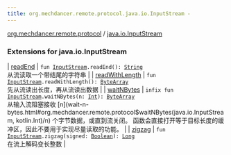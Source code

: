 ```yaml
---
title: org.mechdancer.remote.protocol.java.io.InputStream - 
---
```


[org.mechdancer.remote.protocol](../index.html) / [java.io.InputStream](./index.html)

### Extensions for java.io.InputStream

| [readEnd](read-end.html) | `fun `[`InputStream`](http://docs.oracle.com/javase/6/docs/api/java/io/InputStream.html)`.readEnd(): `[`String`](https://kotlinlang.org/api/latest/jvm/stdlib/kotlin/-string/index.html)<br>从流读取一个带结尾的字符串 |
| [readWithLength](read-with-length.html) | `fun `[`InputStream`](http://docs.oracle.com/javase/6/docs/api/java/io/InputStream.html)`.readWithLength(): `[`ByteArray`](https://kotlinlang.org/api/latest/jvm/stdlib/kotlin/-byte-array/index.html)<br>先从流读出长度，再从流读出数据 |
| [waitNBytes](wait-n-bytes.html) | `infix fun `[`InputStream`](http://docs.oracle.com/javase/6/docs/api/java/io/InputStream.html)`.waitNBytes(n: `[`Int`](https://kotlinlang.org/api/latest/jvm/stdlib/kotlin/-int/index.html)`): `[`ByteArray`](https://kotlinlang.org/api/latest/jvm/stdlib/kotlin/-byte-array/index.html)<br>从输入流阻塞接收 [n](wait-n-bytes.html#org.mechdancer.remote.protocol$waitNBytes(java.io.InputStream, kotlin.Int)/n) 个字节数据，或直到流关闭。 函数会直接打开等于目标长度的缓冲区，因此不要用于实现尽量读取的功能。 |
| [zigzag](zigzag.html) | `fun `[`InputStream`](http://docs.oracle.com/javase/6/docs/api/java/io/InputStream.html)`.zigzag(signed: `[`Boolean`](https://kotlinlang.org/api/latest/jvm/stdlib/kotlin/-boolean/index.html)`): `[`Long`](https://kotlinlang.org/api/latest/jvm/stdlib/kotlin/-long/index.html)<br>在流上解码变长整数 |

